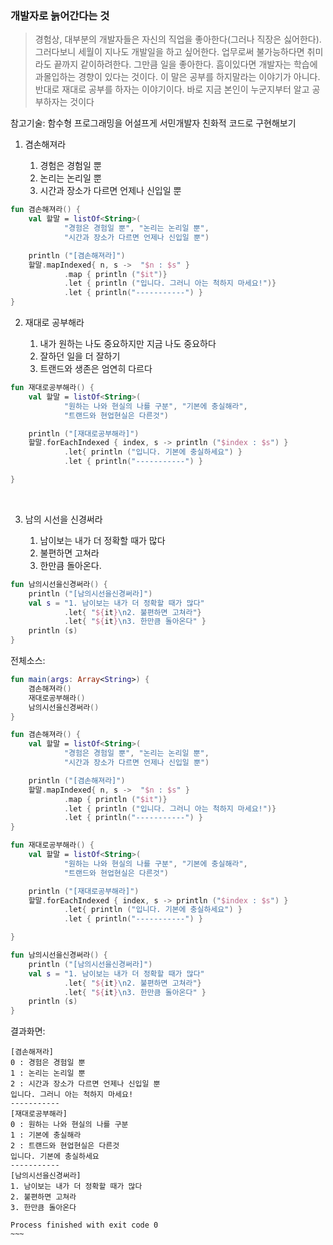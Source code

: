### 개발자로 늙어간다는 것

> 경험상, 대부분의 개발자들은 자신의 직업을 좋아한다(그러나 직장은 싫어한다). 그러다보니 세월이 지나도 개발일을 하고 싶어한다. 업무로써 불가능하다면 취미라도 끝까지 같이하려한다. 그만큼 일을 좋아한다.  흠이있다면 개발자는 학습에 과몰입하는 경향이 있다는 것이다. 이 말은 공부를 하지말라는 이야기가 아니다. 반대로 재대로 공부를 하자는 이야기이다. 바로 지금 본인이 누군지부터 알고 공부하자는 것이다

참고기술:
함수형 프로그래밍을 어설프게 서민개발자 친화적 코드로 구현해보기


1. 겸손해져라

   1. 경험은 경험일 뿐
   2. 논리는 논리일 뿐
   3. 시간과 장소가 다르면 언제나 신입일 뿐


~~~kotlin
fun 겸손해져라() {
    val 할말 = listOf<String>(
            "경험은 경험일 뿐", "논리는 논리일 뿐",
            "시간과 장소가 다르면 언제나 신입일 뿐")

    println ("[겸손해져라]")
    할말.mapIndexed{ n, s ->  "$n : $s" }
            .map { println ("$it")}
            .let { println ("입니다. 그러니 아는 척하지 마세요!")}
            .let { println("-----------") }
}
~~~


2. 재대로 공부해라

   1. 내가 원하는 나도 중요하지만 지금 나도 중요하다
   2. 잘하던 일을 더 잘하기
   3. 트랜드와 생존은 엄연히 다르다

~~~kotlin
fun 재대로공부해라() {
    val 할말 = listOf<String>(
            "원하는 나와 현실의 나를 구분", "기본에 충실해라",
            "트랜드와 현업현실은 다른것")

    println ("[재대로공부해라]")
    할말.forEachIndexed { index, s -> println ("$index : $s") }
            .let{ println ("입니다. 기본에 충실하세요") }
            .let { println("-----------") }

}
~~~
   ​

3. 남의 시선을 신경써라

   1. 남이보는 내가 더 정확할 때가 많다
   2. 불편하면 고쳐라
   3. 한만큼 돌아온다.

~~~kotlin
fun 남의시선을신경써라() {
    println ("[남의시선을신경써라]")
    val s = "1. 남이보는 내가 더 정확할 때가 많다"
            .let{ "${it}\n2. 불편하면 고쳐라"}
            .let{ "${it}\n3. 한만큼 돌아온다" }
    println (s)
}
~~~

전체소스:

~~~kotlin
fun main(args: Array<String>) {
    겸손해져라()
    재대로공부해라()
    남의시선을신경써라()
}

fun 겸손해져라() {
    val 할말 = listOf<String>(
            "경험은 경험일 뿐", "논리는 논리일 뿐",
            "시간과 장소가 다르면 언제나 신입일 뿐")

    println ("[겸손해져라]")
    할말.mapIndexed{ n, s ->  "$n : $s" }
            .map { println ("$it")}
            .let { println ("입니다. 그러니 아는 척하지 마세요!")}
            .let { println("-----------") }
}

fun 재대로공부해라() {
    val 할말 = listOf<String>(
            "원하는 나와 현실의 나를 구분", "기본에 충실해라",
            "트랜드와 현업현실은 다른것")

    println ("[재대로공부해라]")
    할말.forEachIndexed { index, s -> println ("$index : $s") }
            .let{ println ("입니다. 기본에 충실하세요") }
            .let { println("-----------") }

}

fun 남의시선을신경써라() {
    println ("[남의시선을신경써라]")
    val s = "1. 남이보는 내가 더 정확할 때가 많다"
            .let{ "${it}\n2. 불편하면 고쳐라"}
            .let{ "${it}\n3. 한만큼 돌아온다" }
    println (s)
}
~~~


결과화면:

~~~
[겸손해져라]
0 : 경험은 경험일 뿐
1 : 논리는 논리일 뿐
2 : 시간과 장소가 다르면 언제나 신입일 뿐
입니다. 그러니 아는 척하지 마세요!
-----------
[재대로공부해라]
0 : 원하는 나와 현실의 나를 구분
1 : 기본에 충실해라
2 : 트랜드와 현업현실은 다른것
입니다. 기본에 충실하세요
-----------
[남의시선을신경써라]
1. 남이보는 내가 더 정확할 때가 많다
2. 불편하면 고쳐라
3. 한만큼 돌아온다

Process finished with exit code 0
~~~   ​